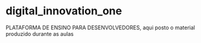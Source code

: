 # digital_innovation_one
PLATAFORMA DE ENSINO PARA DESENVOLVEDORES, aqui posto o material produzido durante as aulas
